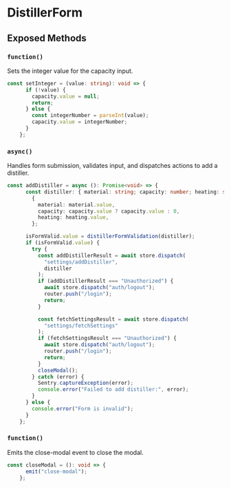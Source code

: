 # DistillerForm

## Exposed Methods

### `function()`
Sets the integer value for the capacity input.

```ts
const setInteger = (value: string): void => {
      if (!value) {
        capacity.value = null;
        return;
      } else {
        const integerNumber = parseInt(value);
        capacity.value = integerNumber;
      }
    };
```

### `async()`
Handles form submission, validates input, and dispatches actions to add a distiller.

```ts
const addDistiller = async (): Promise<void> => {
      const distiller: { material: string; capacity: number; heating: string } =
        {
          material: material.value,
          capacity: capacity.value ? capacity.value : 0,
          heating: heating.value,
        };

      isFormValid.value = distillerFormValidation(distiller);
      if (isFormValid.value) {
        try {
          const addDistillerResult = await store.dispatch(
            "settings/addDistiller",
            distiller
          );
          if (addDistillerResult === "Unauthorized") {
            await store.dispatch("auth/logout");
            router.push("/login");
            return;
          }

          const fetchSettingsResult = await store.dispatch(
            "settings/fetchSettings"
          );
          if (fetchSettingsResult === "Unauthorized") {
            await store.dispatch("auth/logout");
            router.push("/login");
            return;
          }
          closeModal();
        } catch (error) {
          Sentry.captureException(error);
          console.error("Failed to add distiller:", error);
        }
      } else {
        console.error("Form is invalid");
      }
    };
```

### `function()`
Emits the close-modal event to close the modal.

```ts
const closeModal = (): void => {
      emit("close-modal");
    };
```
